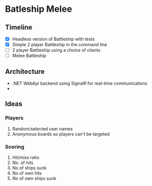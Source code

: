 # Batleship Melee

## Timeline
- [x] Headless version of Battleship with tests
- [x] Simple 2 player Battleship in the command line
- [ ] 2 player Battleship using a choice of clients
- [ ] Melee Battleship

## Architecture
- .NET WebApi backend using SignalR for real-time communications
- 

## Ideas

### Players
1. Random/selected user names
1. Anonymous boards so players can't be targeted

### Scoring
1. Hit/miss ratio
1. No. of hits
1. No of ships sunk
1. No of own hits
1. No of own ships sunk 